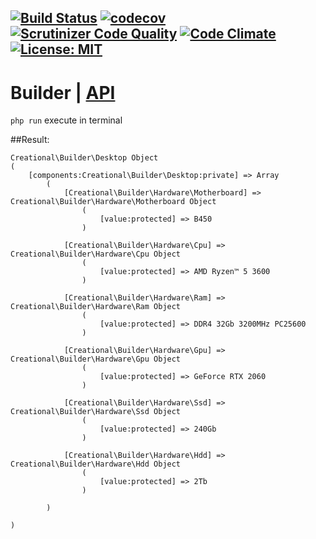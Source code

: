 [![Build Status](https://travis-ci.org/Jagepard/PhpDesignPatterns-Builder.svg?branch=master)](https://travis-ci.org/Jagepard/PhpDesignPatterns-Builder)
[![codecov](https://codecov.io/gh/Jagepard/PhpDesignPatterns-Builder/branch/master/graph/badge.svg)](https://codecov.io/gh/Jagepard/PhpDesignPatterns-Builder)
[![Scrutinizer Code Quality](https://scrutinizer-ci.com/g/Jagepard/PhpDesignPatterns-Builder/badges/quality-score.png?b=master)](https://scrutinizer-ci.com/g/Jagepard/PhpDesignPatterns-Builder/?branch=master)
[![Code Climate](https://codeclimate.com/github/Jagepard/PhpDesignPatterns-Builder/badges/gpa.svg)](https://codeclimate.com/github/Jagepard/PhpDesignPatterns-Builder)
[![License: MIT](https://img.shields.io/badge/license-MIT-498e7f.svg)](https://mit-license.org/)
-----

# Builder | [API](https://github.com/Jagepard/PhpDesignPatterns-Builder/blob/master/docs.md "Documentation API")
```php run``` execute in terminal

##Result:
```
Creational\Builder\Desktop Object
(
    [components:Creational\Builder\Desktop:private] => Array
        (
            [Creational\Builder\Hardware\Motherboard] => Creational\Builder\Hardware\Motherboard Object
                (
                    [value:protected] => B450
                )

            [Creational\Builder\Hardware\Cpu] => Creational\Builder\Hardware\Cpu Object
                (
                    [value:protected] => AMD Ryzen™ 5 3600
                )

            [Creational\Builder\Hardware\Ram] => Creational\Builder\Hardware\Ram Object
                (
                    [value:protected] => DDR4 32Gb 3200MHz PC25600
                )

            [Creational\Builder\Hardware\Gpu] => Creational\Builder\Hardware\Gpu Object
                (
                    [value:protected] => GeForce RTX 2060
                )

            [Creational\Builder\Hardware\Ssd] => Creational\Builder\Hardware\Ssd Object
                (
                    [value:protected] => 240Gb
                )

            [Creational\Builder\Hardware\Hdd] => Creational\Builder\Hardware\Hdd Object
                (
                    [value:protected] => 2Tb
                )

        )

)
```